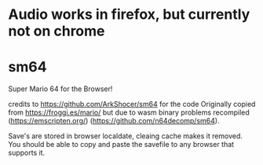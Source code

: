 # Audio works in firefox, but currently not on chrome 

# sm64
Super Mario 64 for the Browser!

credits to https://github.com/ArkShocer/sm64 for the code
Originally copied from https://froggi.es/mario/ but due to wasm binary problems recompiled (https://emscripten.org/) (https://github.com/n64decomp/sm64).

Save's are stored in browser localdate, cleaing cache makes it removed. You should be able to copy and paste the savefile to any browser that supports it.
